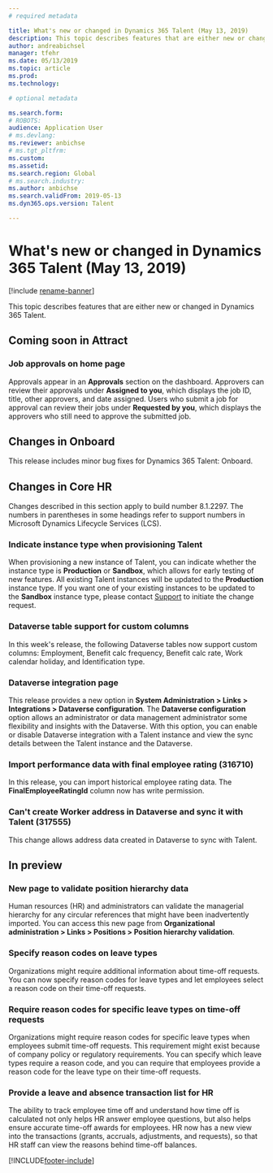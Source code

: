 ```yaml
---
# required metadata

title: What's new or changed in Dynamics 365 Talent (May 13, 2019)
description: This topic describes features that are either new or changed in Microsoft Dynamics 365 Talent for May 13, 2019.
author: andreabichsel
manager: tfehr
ms.date: 05/13/2019
ms.topic: article
ms.prod: 
ms.technology: 

# optional metadata

ms.search.form: 
# ROBOTS: 
audience: Application User
# ms.devlang: 
ms.reviewer: anbichse
# ms.tgt_pltfrm: 
ms.custom: 
ms.assetid: 
ms.search.region: Global
# ms.search.industry: 
ms.author: anbichse
ms.search.validFrom: 2019-05-13
ms.dyn365.ops.version: Talent

---
```

# What's new or changed in Dynamics 365 Talent (May 13, 2019)

[!include [rename-banner](~/includes/cc-data-platform-banner.md)]

This topic describes features that are either new or changed in Dynamics 365 Talent.

## Coming soon in Attract

### Job approvals on home page

Approvals appear in an **Approvals** section on the dashboard. Approvers can review their approvals under **Assigned to you**, which displays the job ID, title, other approvers, and date assigned. Users who submit a job for approval can review their jobs under **Requested by you**, which displays the approvers who still need to approve the submitted job.

## Changes in Onboard

This release includes minor bug fixes for Dynamics 365 Talent: Onboard.

## Changes in Core HR

Changes described in this section apply to build number 8.1.2297. The numbers in parentheses in some headings refer to support numbers in Microsoft Dynamics Lifecycle Services (LCS).

### Indicate instance type when provisioning Talent

When provisioning a new instance of Talent, you can indicate whether the instance type is **Production** or **Sandbox**, which allows for early testing of new features. All existing Talent instances will be updated to the **Production** instance type. If you want one of your existing instances to be updated to the **Sandbox** instance type, please contact [Support](https://docs.microsoft.com/dynamics365/unified-operations/talent/talent-support) to initiate the change request.

### Dataverse table support for custom columns

In this week's release, the following Dataverse tables now support custom columns: Employment, Benefit calc frequency, Benefit calc rate, Work calendar holiday, and Identification type.

### Dataverse integration page

This release provides a new option in **System Administration > Links > Integrations > Dataverse configuration**. The **Dataverse configuration** option allows an administrator or data management administrator some flexibility and insights with the Dataverse. With this option, you can enable or disable Dataverse integration with a Talent instance and view the sync details between the Talent instance and the Dataverse.

### Import performance data with final employee rating (316710)

In this release, you can import historical employee rating data. The **FinalEmployeeRatingId** column now has write permission.

### Can't create Worker address in Dataverse and sync it with Talent (317555)

This change allows address data created in Dataverse to sync with Talent.

## In preview

### New page to validate position hierarchy data

Human resources (HR) and administrators can validate the managerial hierarchy for any circular references that might have been inadvertently imported. You can access this new page from **Organizational administration > Links > Positions > Position hierarchy validation**.

### Specify reason codes on leave types

Organizations might require additional information about time-off requests. You can now specify reason codes for leave types and let employees select a reason code on their time-off requests.

### Require reason codes for specific leave types on time-off requests

Organizations might require reason codes for specific leave types when employees submit time-off requests. This requirement might exist because of company policy or regulatory requirements. You can specify which leave types require a reason code, and you can require that employees provide a reason code for the leave type on their time-off requests.

### Provide a leave and absence transaction list for HR

The ability to track employee time off and understand how time off is calculated not only helps HR answer employee questions, but also helps ensure accurate time-off awards for employees. HR now has a new view into the transactions (grants, accruals, adjustments, and requests), so that HR staff can view the reasons behind time-off balances.


[!INCLUDE[footer-include](../includes/footer-banner.md)]